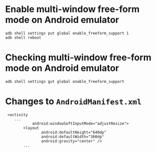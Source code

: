 # Enable multi-window free-form mode on Android emulator

```
adb shell settings put global enable_freeform_support 1
adb shell reboot
```

# Checking multi-window free-form mode on Android emulator

```
adb shell settings gut global enable_freeform_support
```

# Changes to `AndroidManifest.xml`

```
 <activity
    ...
            android:windowSoftInputMode="adjustResize">
        <layout
                android:defaultHeight="640dp"
                android:defaultWidth="360dp"
                android:gravity="center" />
        ...
```